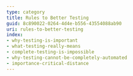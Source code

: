 ```yaml
---
type: category
title: Rules to Better Testing
guid: 8c890022-0264-4d4e-b556-43554088ab90
uri: rules-to-better-testing
index:
- why-testing-is-important
- what-testing-really-means
- complete-testing-is-impossible
- why-testing-cannot-be-completely-automated
- importance-critical-distance
---
```

